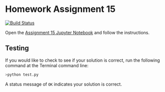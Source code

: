 # Homework Assignment 15

[![Build Status](https://travis-ci.com/PGE310/assignment15.svg?token=SnMGq692xXXqxzyE6QSj&branch=master)](https://travis-ci.com/PGE310/assignment15)

Open the [Assignment 15 Jupyter Notebook](assignment15.ipynb) and follow the instructions.

## Testing

If you would like to check to see if your solution is correct, run the following command at the Terminal command line: 

```bash
>python test.py
```

A status  message of `OK` indicates your solution is correct.
